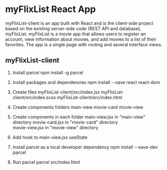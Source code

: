 # myFlixList React App

myFlixList-client is an app built with React and is the client-side project based on the existing server-side code (REST API and database), myFlixList. myFlixList is a movie app that allows users to register an account, view information about movies, and add movies to a list of their favorites. The app is a single page with routing and several interface views.

## myFlixList-client

1. Install parcel
   npm install -g parcel

2. Install packages and dependencies
   npm install --save react react-dom

3. Create files
   myFlixList-client/src/index.jsx
   myFlixList-client/src/index.scss
   myFlixList-client/src/index.html

4. Create components folders
   main-view
   movie-card
   movie-view

5. Create components in each folder
   main-view.jsx in "main-view" directory
   movie-card.jsx in "movie-card" directory  
   movie-view.jsx in "movie-view" directory

6. Add hook to main-view.jsx
   useState

7. Install parcel as a local developer dependency
   npm install --save-dev parcel

8. Run parcel
   parcel src/index.html
